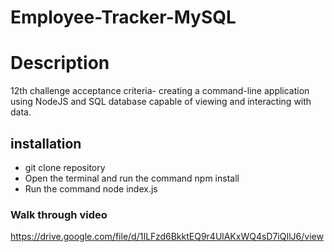 # Employee-Tracker-MySQL

# Description
12th challenge acceptance criteria- 
creating a command-line application using NodeJS and SQL database capable of viewing and interacting with data.

## installation 

- git clone repository
- Open the terminal and run the command npm install 
- Run the command node index.js

### Walk through video
https://drive.google.com/file/d/1ILFzd6BkktEQ9r4UlAKxWQ4sD7iQIlJ6/view
